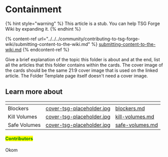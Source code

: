 # Containment

{% hint style="warning" %}
This article is a stub. You can help TSG Forge Wiki by expanding it.
{% endhint %}

{% content-ref url="../../../community/contributing-to-tsg-forge-wiki/submitting-content-to-the-wiki.md" %}
[submitting-content-to-the-wiki.md](../../../community/contributing-to-tsg-forge-wiki/submitting-content-to-the-wiki.md)
{% endcontent-ref %}



Give a brief explanation of the topic this folder is about and at the end, list all the articles that this folder contains within the cards. The cover image of the cards should be the same 21:9 cover image that is used on the linked article. The Folder Template page itself doesn't need a cover image.



## Learn more about

<table data-view="cards"><thead><tr><th></th><th data-hidden data-card-cover data-type="files"></th><th data-hidden data-card-target data-type="content-ref"></th></tr></thead><tbody><tr><td>Blockers</td><td><a href="../../../.gitbook/assets/cover-tsg-placeholder.jpg">cover-tsg-placeholder.jpg</a></td><td><a href="blockers.md">blockers.md</a></td></tr><tr><td>Kill Volumes</td><td><a href="../../../.gitbook/assets/cover-tsg-placeholder.jpg">cover-tsg-placeholder.jpg</a></td><td><a href="kill-volumes.md">kill-volumes.md</a></td></tr><tr><td>Safe Volumes</td><td><a href="../../../.gitbook/assets/cover-tsg-placeholder.jpg">cover-tsg-placeholder.jpg</a></td><td><a href="safe-volumes.md">safe-volumes.md</a></td></tr></tbody></table>



#### <mark style="color:green;">Contributors</mark>

Okom
